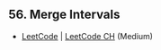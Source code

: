## 56. Merge Intervals

-  [LeetCode](https://leetcode.com/problems/merge-intervals/) | [LeetCode CH](https://leetcode.cn/problems/merge-intervals/) (Medium)
